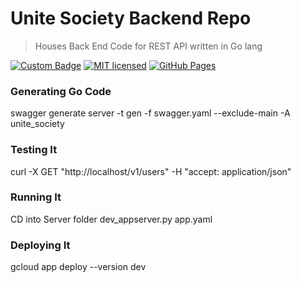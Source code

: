 # Unite Society Backend Repo
> Houses Back End Code for REST API written in Go lang

[![Custom Badge](https://img.shields.io/badge/Author-Abhijit%20Kar-brightgreen.svg?style=flat)](http://www.abhijit-kar.com/)
[![MIT licensed](https://img.shields.io/badge/Licence-MIT-blue.svg?style=flat)](https://opensource.org/licenses/mit-license.php)
[![GitHub Pages](https://img.shields.io/badge/Server-GitHub%20Pages-brightgreen.svg?style=flat)](http://www.abhijit-kar.com/dont-let-him-poo/)

### Generating Go Code

swagger generate server -t gen -f swagger.yaml --exclude-main -A unite_society

### Testing It
curl -X GET "http://localhost/v1/users" -H "accept: application/json"

### Running It
CD into Server folder
dev_appserver.py app.yaml

### Deploying It
gcloud app deploy --version dev
